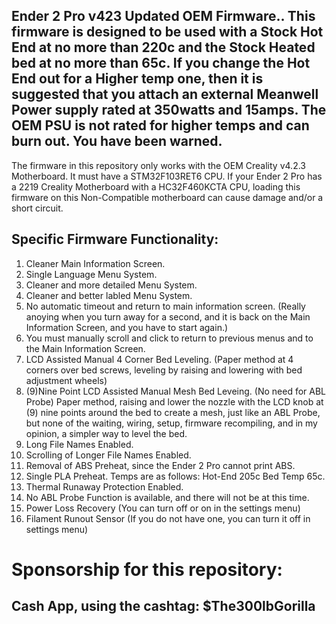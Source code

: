 ## Ender 2 Pro v423 Updated OEM Firmware.. This firmware is designed to be used with a Stock Hot End at no more than 220c and the Stock Heated bed at no more than 65c. If you change the Hot End out for a Higher temp one, then it is suggested that you attach an external Meanwell Power supply rated at 350watts and 15amps. The OEM PSU is not rated for higher temps and can burn out. You have been warned.
The firmware in this repository only works with the OEM Creality v4.2.3 Motherboard. It must have a STM32F103RET6 CPU. If your Ender 2 Pro has a 2219 Creality Motherboard with a HC32F460KCTA CPU, loading this firmware on this Non-Compatible motherboard can cause damage and/or a short circuit.
## Specific Firmware Functionality:
1. Cleaner Main Information Screen.
2. Single Language Menu System.
3. Cleaner and more detailed Menu System.
4. Cleaner and better labled Menu System.
5. No automatic timeout and return to main information screen. (Really anoying when you turn away for a second, and it is back on the Main Information Screen, and you have to start again.)
6. You must manually scroll and click to return to previous menus and to the Main Information Screen.
7. LCD Assisted Manual 4 Corner Bed Leveling. (Paper method at 4 corners over bed screws, leveling by raising and lowering with bed adjustment wheels)
8. (9)Nine Point LCD Assisted Manual Mesh Bed Leveing. (No need for ABL Probe) Paper method, raising and lower the nozzle with the LCD knob at (9) nine points around the bed to create a mesh, just like an ABL Probe, but none of the waiting, wiring, setup, firmware recompiling, and in my opinion, a simpler way to level the bed.
9. Long File Names Enabled.
10. Scrolling of Longer File Names Enabled.
11. Removal of ABS Preheat, since the Ender 2 Pro cannot print ABS.
13. Single PLA Preheat. Temps are as follows: Hot-End 205c Bed Temp 65c.
14. Thermal Runaway Protection Enabled.
15. No ABL Probe Function is available, and there will not be at this time.
16. Power Loss Recovery (You can turn off or on in the settings menu)
17. Filament Runout Sensor (If you do not have one, you can turn it off in settings menu)

# Sponsorship for this repository: 
##  Cash App, using the cashtag: $The300lbGorilla
